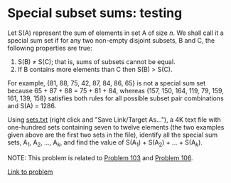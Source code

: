 # Special subset sums: testing

<p>Let S(A) represent the sum of elements in set A of size <i>n</i>. We shall call it a special sum set if for any two non-empty disjoint subsets, B and C, the following properties are true:</p>
<ol><li>S(B) ≠ S(C); that is, sums of subsets cannot be equal.</li>
<li>If B contains more elements than C then S(B) &gt; S(C).</li>
</ol><p>For example, {81, 88, 75, 42, 87, 84, 86, 65} is not a special sum set because 65 + 87 + 88 = 75 + 81 + 84, whereas {157, 150, 164, 119, 79, 159, 161, 139, 158} satisfies both rules for all possible subset pair combinations and S(A) = 1286.</p>
<p>Using <a href="project/resources/p105_sets.txt">sets.txt</a> (right click and "Save Link/Target As..."), a 4K text file with one-hundred sets containing seven to twelve elements (the two examples given above are the first two sets in the file), identify all the special sum sets, A<sub>1</sub>, A<sub>2</sub>, ..., A<sub><i>k</i></sub>, and find the value of S(A<sub>1</sub>) + S(A<sub>2</sub>) + ... + S(A<sub><i>k</i></sub>).</p>
<p class="smaller">NOTE: This problem is related to <a href="problem=103">Problem 103</a> and <a href="problem=106">Problem 106</a>.</p>

[Link to problem](https://projecteuler.net/problem=105)
